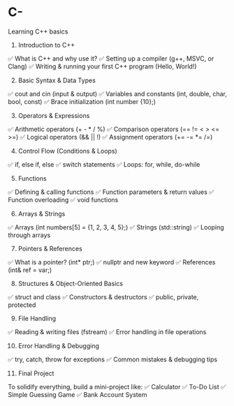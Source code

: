 # C-
Learning C++ basics
1. Introduction to C++

✅ What is C++ and why use it?
✅ Setting up a compiler (g++, MSVC, or Clang)
✅ Writing & running your first C++ program (Hello, World!)

2. Basic Syntax & Data Types

✅ cout and cin (input & output)
✅ Variables and constants (int, double, char, bool, const)
✅ Brace initialization (int number {10};)

3. Operators & Expressions

✅ Arithmetic operators (+ - * / %)
✅ Comparison operators (== != < > <= >=)
✅ Logical operators (&& || !)
✅ Assignment operators (+= -= *= /=)

4. Control Flow (Conditions & Loops)

✅ if, else if, else
✅ switch statements
✅ Loops: for, while, do-while

5. Functions

✅ Defining & calling functions
✅ Function parameters & return values
✅ Function overloading
✅ void functions

 6. Arrays & Strings

✅ Arrays (int numbers[5] = {1, 2, 3, 4, 5};)
✅ Strings (std::string)
✅ Looping through arrays

7. Pointers & References

✅ What is a pointer? (int* ptr;)
✅ nullptr and new keyword
✅ References (int& ref = var;)

8. Structures & Object-Oriented Basics

✅ struct and class
✅ Constructors & destructors
✅ public, private, protected

 9. File Handling

✅ Reading & writing files (fstream)
✅ Error handling in file operations

10. Error Handling & Debugging

✅ try, catch, throw for exceptions
✅ Common mistakes & debugging tips

11. Final Project

To solidify everything, build a mini-project like:
✅ Calculator
✅ To-Do List
✅ Simple Guessing Game
✅ Bank Account System
